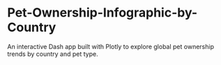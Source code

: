 # Pet-Ownership-Infographic-by-Country
An interactive Dash app built with Plotly to explore global pet ownership trends by country and pet type.
